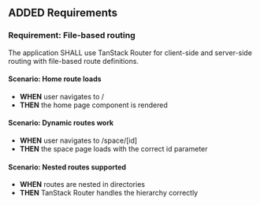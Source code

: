 ## ADDED Requirements
### Requirement: File-based routing
The application SHALL use TanStack Router for client-side and server-side routing with file-based route definitions.

#### Scenario: Home route loads
- **WHEN** user navigates to /
- **THEN** the home page component is rendered

#### Scenario: Dynamic routes work
- **WHEN** user navigates to /space/[id]
- **THEN** the space page loads with the correct id parameter

#### Scenario: Nested routes supported
- **WHEN** routes are nested in directories
- **THEN** TanStack Router handles the hierarchy correctly
